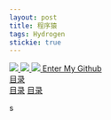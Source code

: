 ```yaml
---
layout: post
title: 程序猿
tags: Hydrogen
stickie: true
---
```

<a href="https://17824909342.github.io/2017-12-23-hello-world11.html"><img src="https://ss2.bdstatic.com/70cFvnSh_Q1YnxGkpoWK1HF6hhy/it/u=1177396491,1238594963&fm=26&gp=0.jpg"> </a>
<a href="https://17824909342.github.io/2017-12-23-hello-world22.html"><img src="https://timgsa.baidu.com/timg?image&quality=80&size=b9999_10000&sec=1565977423634&di=fb2547134d3c061917be844ce9bbb2d7&imgtype=0&src=http%3A%2F%2Fb-ssl.duitang.com%2Fuploads%2Fitem%2F201512%2F29%2F20151229213913_PGtke.thumb.700_0.jpeg"> </a>
<a href="https://17824909342.github.io/2017-12-23-hello-world33.html"><img src="https://timgsa.baidu.com/timg?image&quality=80&size=b9999_10000&sec=1565977947057&di=e64881201fac96f67e731e1a0c4b2dbb&imgtype=0&src=http%3A%2F%2Fb-ssl.duitang.com%2Fuploads%2Fitem%2F201808%2F31%2F20180831224329_cdcys.jpg"> </a> <a href ="https://github.com/17824909342">Enter My Github</a>   
<a href ="https://17824909342.github.io/2017-12-23-hello-world11.html">目录</a>  
   <a href ="https://17824909342.github.io/2017-12-23-hello-world22.html">目录</a> 
     <a href ="https://17824909342.github.io/2017-12-23-hello-world33s.html">目录</a>             

s